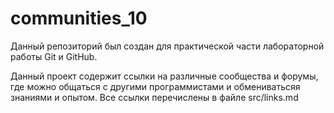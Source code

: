 # communities_10
Данный репозиторий был создан для практической части лабораторной работы Git и GitHub.

Данный проект содержит ссылки на различные сообщества и форумы, где можно общаться с другими программистами и обмениватьсяя знаниями и опытом.
Все ссылки перечислены в файле src/links.md
